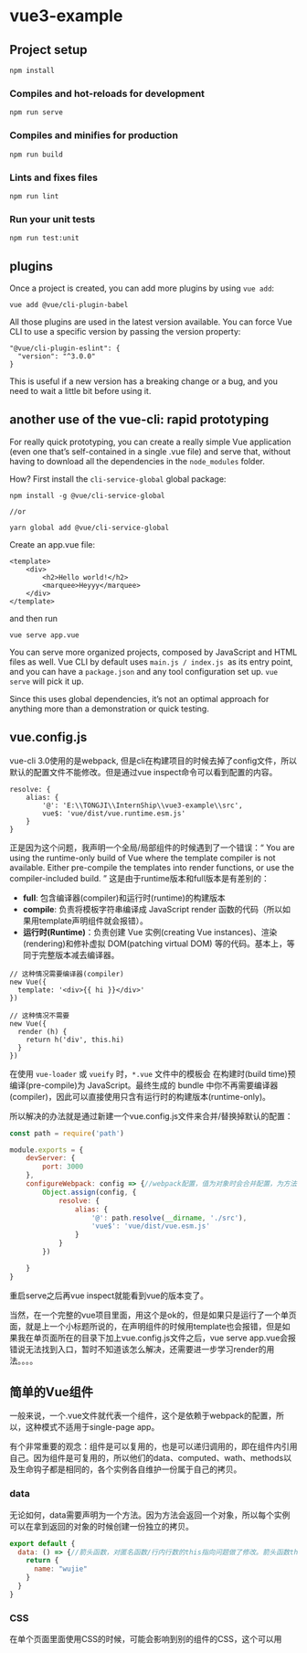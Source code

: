 # vue3-example





## Project setup
```
npm install
```

### Compiles and hot-reloads for development
```
npm run serve
```

### Compiles and minifies for production
```
npm run build
```

### Lints and fixes files
```
npm run lint
```

### Run your unit tests
```
npm run test:unit
```



## plugins

Once a project is created, you can add more plugins by using `vue add`:

```
vue add @vue/cli-plugin-babel
```

All those plugins are used in the latest version available. You can force Vue CLI to use a specific version by passing the version property:

```
"@vue/cli-plugin-eslint": {
  "version": "^3.0.0"
}
```

This is useful if a new version has a breaking change or a bug, and you need to wait a little bit before using it.



## another use of the vue-cli: rapid prototyping

For really quick prototyping, you can create a really simple Vue application (even one that’s self-contained in a single .vue file) and serve that, without having to download all the dependencies in the `node_modules` folder.

How? First install the `cli-service-global` global package:

```
npm install -g @vue/cli-service-global
```

```
//or
```

```
yarn global add @vue/cli-service-global
```

Create an app.vue file:

```
<template>
    <div>
        <h2>Hello world!</h2>
        <marquee>Heyyy</marquee>
    </div>
</template>
```

and then run

```
vue serve app.vue
```

You can serve more organized projects, composed by JavaScript and HTML files as well. Vue CLI by default uses `main.js / index.js `as its entry point, and you can have a `package.json` and any tool configuration set up. `vue serve` will pick it up.

Since this uses global dependencies, it’s not an optimal approach for anything more than a demonstration or quick testing.



## vue.config.js

vue-cli 3.0使用的是webpack, 但是cli在构建项目的时候去掉了config文件，所以默认的配置文件不能修改。但是通过vue inspect命令可以看到配置的内容。

```
resolve: {
	alias: {
		'@': 'E:\\TONGJI\\InternShip\\vue3-example\\src',
		vue$: 'vue/dist/vue.runtime.esm.js'
    }
}
```

正是因为这个问题，我声明一个全局/局部组件的时候遇到了一个错误：“ You are using the runtime-only build of Vue where the template compiler is not available. Either pre-compile the templates into render functions, or use the compiler-included build. ” 这是由于runtime版本和full版本是有差别的：

- **full**: 包含编译器(compiler)和运行时(runtime)的构建版本
- **compile**: 负责将模板字符串编译成 JavaScript render 函数的代码（所以如果用template声明组件就会报错）。
- **运行时(Runtime)**：负责创建 Vue 实例(creating Vue instances)、渲染(rendering)和修补虚拟 DOM(patching virtual DOM) 等的代码。基本上，等同于完整版本减去编译器。 

```vue
// 这种情况需要编译器(compiler)
new Vue({
  template: '<div>{{ hi }}</div>'
})

// 这种情况不需要
new Vue({
  render (h) {
    return h('div', this.hi)
  }
})
```

在使用 `vue-loader` 或 `vueify` 时，`*.vue` 文件中的模板会 在构建时(build time)预编译(pre-compile)为 JavaScript。最终生成的 bundle 中你不再需要编译器(compiler)，因此可以直接使用只含有运行时的构建版本(runtime-only)。

所以解决的办法就是通过新建一个vue.config.js文件来合并/替换掉默认的配置：

```javascript
const path = require('path')

module.exports = {
    devServer: {
        port: 3000
    },
    configureWebpack: config => {//webpack配置，值为对象时会合并配置，为方法时会改写配置
        Object.assign(config, {
            resolve: {
                alias: {
                    '@': path.resolve(__dirname, './src'),
                    'vue$': 'vue/dist/vue.esm.js'
                }
            }
        })

    }
}
```

重启serve之后再vue inspect就能看到vue的版本变了。

当然，在一个完整的vue项目里面，用这个是ok的，但是如果只是运行了一个单页面，就是上一个小标题所说的，在声明组件的时候用template也会报错，但是如果我在单页面所在的目录下加上vue.config.js文件之后，vue serve app.vue会报错说无法找到入口，暂时不知道该怎么解决，还需要进一步学习render的用法。。。。

## 简单的Vue组件

一般来说，一个.vue文件就代表一个组件，这个是依赖于webpack的配置，所以，这种模式不适用于single-page app。

有个非常重要的观念：组件是可以复用的，也是可以递归调用的，即在组件内引用自己。因为组件是可复用的，所以他们的data、computed、wath、methods以及生命钩子都是相同的，各个实例各自维护一份属于自己的拷贝。

### data

无论如何，data需要声明为一个方法。因为方法会返回一个对象，所以每个实例可以在拿到返回的对象的时候创建一份独立的拷贝。

```javascript
export default {
  data: () => {//箭头函数，对匿名函数/行内行数的this指向问题做了修改。箭头函数this指向声明当前函数的上下文所在的域，行内行数指向的是该上下文父级域（这段总结来自某次阿里面试，对面那个大佬教的=_=），其实vue的官方文档里说了最好不要用箭头函数
    return {
      name: "wujie"
    }
  }
}
```

### CSS

在单个页面里面使用CSS的时候，可能会影响到别的组件的CSS，这个可以用<style scoped>标签来解决。如果不声明作用于，那么定义的CSS是全局的，声明scope之后，Vue会自动的为当前组件添加一个类，这个类包含所有声明的样式，类似less.

特别的，如果想将js和css单独拿出来作为文件，可以使用以下的方法：

```html
<template>
  <p>
      {{hello}}
  </p>
</template>
<script src="./hello.js"></script>
<script src="./hello.css"></script>
```

对于CSS，还可以使用computed来声明

```vue
<template>
<div class="home">
    <p :style="styling">Hi Wujie</p>
</div>
</template>

<script>
export default {
    name: "home",
    data: function() {
        return {
            name: this.getName(),
            textDecoration: 'underline',
            textWeight: 'bold'
        }
    },
    methods: {
      getName: function(){
        return "wujie"
      }
    },
    computed: {
      styling: function() {
        return {
          textDecoration: this.textDecoration,
          textWeight: this.textWeight
        }
      }
    }
};
</script>
```

有没有发现这里的data是一个普通函数，this指向当前组件，没问题，但是换成箭头函数会报错！！为什么呢，因为如果使用箭头函数，就不能获取到methods的getName()方法，console.log(this)居然是undefined！！其实在methods中使用箭头函数声明函数也是undefined

等等，这跟阿里大佬说的不太一样啊，这里句柄不是data吗？那箭头函数的this不是指向data所在的域也就是当前组件吗？

好的接下来是个人推测，鬼知道是对是错=_=

在Vue里面，data和methods一样，在创建的时候都会被混入到Vue实例中，里面的属性和方法可以直接通过this访问，而data和methods方法中的this会被自动的绑定为Vue实例。

官方文档：“注意，**不应该使用箭头函数来定义 method 函数** (例如 `plus: () => this.a++`)。理由是箭头函数**绑定了父级作用域的上下文**，所以 `this` 将不会按照期望指向 Vue 实例，`this.a` 将是 undefined。”

这里的箭头函数，会返回一个绑定当前执行上下文中的this（要不干脆理解为data或者methods的内部域），而且这个this，Vue无法识别并自动绑定到实例中，所以会是undefined。

啊，天啊，受不了了，头痛



## 指令

#### v-text： 

v-text="name"和使用{{name}}的效果一样，主要用于操作元素中的纯文本

1. 这里的双引号不是字符串的意思，而是vue自定义的划定界限的符号。如果需要输出字符串，就需要在里面再添加单引号。
2. {{}}代表的就是“”
3. 当网速很慢或者js报错的时候，{{name}}会直接在页面上渲染出来，而使用v-text时，如果出错是不会显示的
4. 如果你想用unicode的特殊字符，比如说&#9660；&#9658; 这种图标的话，那么v-text是不管用的，只能用{{}}才能正常渲染出来。我不知道这是不是vue的一个缺陷。

#### v-html:

主要用于操作元素中的HTML标签，v-text会将元素当成HTML标签解析后输出

```html
<div id="app" v-html="message"></div>
var app = new Vue({
	el: "#app",
data: {
	message: "<img src='img/a.jpg' width='200px'>"//显示图片
}
})
```

过多的使用v-html可能会导致XSS攻击，所以尽量少用。

##### XSS攻击是什么？

	跨站脚本攻击（Cross Site Scripting）, XSS攻击通常指的是通过利用网页开发是留下的漏洞，恶意攻击者往Web页面插入恶意Script代码，当用户浏览时，嵌入其中Web里面的script代码会被执行，从而达到恶意攻击用户的目的。

危害：

- 流量劫持
- 获取用户的cookie信息，盗取账号
- 篡改、删除页面信息
- 配合CSRF攻击，实施进一步的攻击
- 。。。

其余就不去了解了，先回头看vue

#### v-bind:

绑定标签属性， ：符号后面是标签属性名

```html
<div id = "app">
  <span v-bind:title = 'message'>鼠标悬停查看动态绑定的信息</span>
</div>
var app = new Vue({
	el: '#app,
    data: {
		message: '加载于' + new Date()
    }
})
```

#### v-once:

页面元素和组件只会渲染一次，每次页面重新渲染的时候，该组件以及它所有的子节点都会被视为静态内容并跳过：

```html
<div id='app'>
  <span v-once>this will never change:{{message}}</span>
  <!--包含子元素-->
  <div v-once>
    <hi>{{message}}</hi>
    <p>
      {{name}}
    </p>
  </div>
</div>
<script>
  var app = new Vue({
    el: "#app",
    data: {
      message: "nihao",
      name: "wujie"
    }
  })
</script>
```

#### v-modal:

双向绑定，懒得写了

#### v-for:

我好困啊

```html
<li v-for="(param1, param2) in list">param1表示元素，param2表示index</li>
```

#### v-on:

```
v-on:click="handleClick('test')"
```

#### v-if/v-show:

区别在于if会只把显示的组件加到DOM文件中，之后不会再出现；show会添加到DOM中，只不过隐藏了起来，之后可以再通过交互显示出来。



## 事件修饰符

vue提供了一些可选的事件修饰符，可以和v-on一起使用，使你所绑定的事件执行某些事先规定的操作。

这些东西适用于：方法只有纯粹的数据逻辑，而不是去处理DOM事件细节。

这些修饰符包括：

- .stop
- .prevent
- .capture
- .self
- .once
- .passive

举例：

```html
<a v-on:clicl.stop = 'dothis'>阻止单击事件继续传播</a>
<form v-on:submit.prevent = "formSubmitted">提交事件而不再重载页面</form>
<a v-on:click.stop.prevent='dothis'>修饰符之间可以串联</a>

<!-- 添加事件监听器时使用事件捕获模式 -->
<!-- 即元素自身触发的事件先在此处理，然后才交由内部元素进行处理 -->
<div v-on:click.capture="doThis">...</div>

<!-- 只当在 event.target 是当前元素自身时触发处理函数 -->
<!-- 即事件不是从内部元素触发的（内部元素通过$emit('click')可以触发） -->
<div v-on:click.self="doThat">...</div>

<!-- 点击事件将只会触发一次 -->
<a v-on:click.once="doThis"></a>

<!-- 滚动事件的默认行为 (即滚动行为) 将会立即触发 -->
<!-- 而不会等待 `onScroll` 完成  -->
<!-- 这其中包含 `event.preventDefault()` 的情况 -->
<div v-on:scroll.passive="onScroll">...</div>
```

使用修饰符时，顺序很重要；相应的代码会以同样的顺序产生。因此，用 v-on:click.prevent.self会阻止**所有的点击**，而 `v-on:click.self.prevent` 只会阻止对元素自身的点击。

如果.passive和.prevent一起使用，.prevent将会被忽略，.passive会告诉浏览器你不想阻止事件的默认行为。

##  按键修饰符

在监听键盘事件的时候，可以通过keyCode来检测。不过要记住所有的keyCode比较困难，所以Vue为最常用的按键提供了别名，全部的按键包括：

`.enter .tab .delete .esc .space .up .down .left .right`

```html
<!--只有在‘keyCode’是13的时候调用‘vm.submit()’-->
<input v-on:keyup.13="submit">

<input v-on:keyup.enter="submit">

<!--缩写语法-->
<input @keyup.enter="submit">
```

我们也可以通过全局`config.keyCode`对象来自定义按键修饰符的别名：

```vue
Vue.config.keyCodes.f1 = 12
```

如果想使用类似于ctrl+C这种组合键，Vue提供了四个修饰符来实现仅在按下相应按键时才会触发鼠标或键盘事件的监听器：

`.ctrl .alt .shift .meta`

```html
<!--Alt+C-->
<input @keyup.alt.67="clear">

<!--Ctrl+Click-->
<div @click.ctrl="doSomething">
    do something
</div>
```

### .exact修饰符

如果使用普通的按键修饰符来监听组合键，那么当多余的按键被按下时也会触发，.exact 解决了这个问题

```html
<!--即使Alt或Shift被一同按下的时候也会触发-->
<button @click.ctrl='onClick'>A</button>

<!--当且仅当ctrl被按下的时候会触发-->
<button @click.ctrl='onClick'>A</button>

<!-- 没有任何系统修饰符被按下的时候才触发 -->
<button @click.exact="onClick">A</button>
```

### 鼠标按钮修饰符

- .left
- .right
- .middle



## V-model

### 表单

可以使用v-model指令在表单<input>、<textare>、<select>元素上创建双向的数据绑定，它会根据控件的类型自动选取正确的方法来更新元素。v-model本质上是语法糖，它有如下的缺点：

- v-model会忽略所有的表单元素的value、checked、selected特性的初始值，而是将Vue实例的数据对象作为数据来源更新页面。所以初始值需要在data属性中事先声明
- 在使用输入法编辑的时候，在输入法组合文字的过程中，页面不会得到更新。不过input事件好像可以实现

### 文本、复选框、单选框、选择框

这部分的内容比较简单而且很难总结，所以我就直接贴一个链接得了，[啦啦啦😂](https://cn.vuejs.org/v2/guide/forms.html)

### 修饰符

- .lazy：默认情况下，v-model在每次input事件触发后将输入框的值与数据进行同步。使用lazy后可以变为change事件触发才进行同步

  ```html
  <!--在change时而非input时更新（大概效果是你输入完之后才会更新）-->
  <input v-model.lazy="msg">
  ```

- .number：可以将输入的值转换为数值类型，因为即使是使用type="number"，输入的数字还是会被转换为字符串。

  ```html
  <input v-model.number="age" type="number">
  ```

- .trim：可以自动过滤掉用户输入的首位空白字符

  ```html
  <input v-model.trim="msg">
  ```
